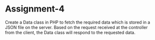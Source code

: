 # Assignment-4
Create a Data class in PHP to fetch the required data which is stored in a JSON file on the server. Based on the request received at the controller from the client, the Data class will respond to the requested data. 
